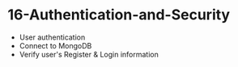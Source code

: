 # 16-Authentication-and-Security

- User authentication
- Connect to MongoDB
- Verify user's Register & Login information

